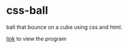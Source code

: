 # css-ball

ball that bounce on a cube using css and html.

<a href="https://teja0o8.github.io/css-ball/src/" target="_blank">link</a> to view the program

